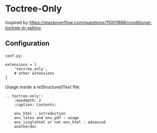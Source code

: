 <!---
#############################################################################
#                                                                           #
#   This file is part of hermesbaby - the software engineers' typewriter    #
#                                                                           #
#   Copyright (c) 2024 Alexander Mann-Wahrenberg (basejumpa)                #
#                                                                           #
#   https://hermesbaby.github.io                                            #
#                                                                           #
# - The MIT License (MIT)                                                   #
#   when this becomes part of your software                                 #
#                                                                           #
# - The Creative Commons Attribution-Share-Alike 4.0 International License  #
#   (CC BY-SA 4.0) when this is part of documentation, blogs, presentations #
#                  or other content                                         #
#                                                                           #
#############################################################################
-->

# Toctree-Only

Inspired by https://stackoverflow.com/questions/15001888/conditional-toctree-in-sphinx

## Configuration

`conf.py`:

```
extensions = [
    'toctree_only',
    # other extensions
]
```

Usage inside a reStructuredText file:

```
.. toctree-only::
    :maxdepth: 2
    :caption: Contents:

    env_html : introduction
    env_latex and env_pdf : usage
    env_singlehtml or not env_html : advanced
    anotherdoc
```
